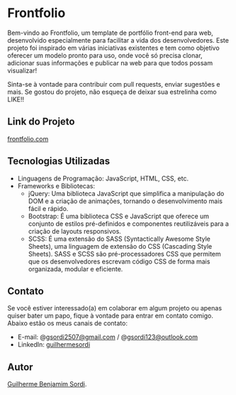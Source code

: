 # Frontfolio

Bem-vindo ao Frontfolio, um template de portfólio front-end para web, desenvolvido especialmente para facilitar a vida dos desenvolvedores. Este projeto foi inspirado em várias iniciativas existentes e tem como objetivo oferecer um modelo pronto para uso, onde você só precisa clonar, adicionar suas informações e publicar na web para que todos possam visualizar!

Sinta-se à vontade para contribuir com pull requests, enviar sugestões e mais. Se gostou do projeto, não esqueça de deixar sua estrelinha como LIKE!!

## Link do Projeto

[frontfolio.com](https://frontfolio.netlify.app/)

## Tecnologias Utilizadas

- Linguagens de Programação: JavaScript, HTML, CSS, etc.
- Frameworks e Bibliotecas:
  - jQuery: Uma biblioteca JavaScript que simplifica a manipulação do DOM e a criação de animações, tornando o desenvolvimento mais fácil e rápido.
  - Bootstrap: É uma biblioteca CSS e JavaScript que oferece um conjunto de estilos pré-definidos e componentes reutilizáveis para a criação de layouts responsivos.
  - SCSS: É uma extensão do SASS (Syntactically Awesome Style Sheets), uma linguagem de extensão do CSS (Cascading Style Sheets). SASS e SCSS são pré-processadores CSS que permitem que os desenvolvedores escrevam código CSS de forma mais organizada, modular e eficiente.

## Contato

Se você estiver interessado(a) em colaborar em algum projeto ou apenas quiser bater um papo, fique à vontade para entrar em contato comigo. Abaixo estão os meus canais de contato:

- E-mail: @gsordi2507@gmail.com / @gsordi123@outlook.com
- LinkedIn: [guilhermesordi](https://www.linkedin.com/in/guilhermebenjamim/)

## Autor

[Guilherme Benjamim Sordi](https://gu1lh3rm3s0rd1.github.io/guilhermebenjamin.com/).
